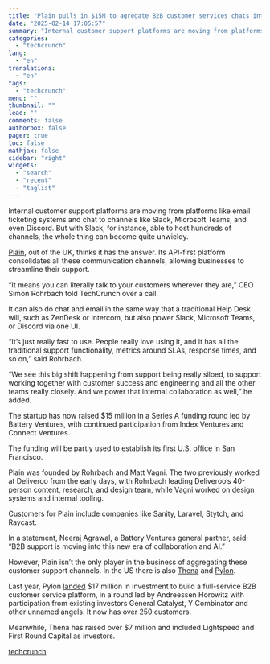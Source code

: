 ```yaml
---
title: "Plain pulls in $15M to agregate B2B customer services chats into one platform"
date: "2025-02-14 17:05:57"
summary: "Internal customer support platforms are moving from platforms like email ticketing systems and chat to channels like Slack, Microsoft Teams, and even Discord. But with Slack, for instance, able to host hundreds of channels, the whole thing can become quite unwieldy. Plain, out of the UK, thinks it has the..."
categories:
  - "techcrunch"
lang:
  - "en"
translations:
  - "en"
tags:
  - "techcrunch"
menu: ""
thumbnail: ""
lead: ""
comments: false
authorbox: false
pager: true
toc: false
mathjax: false
sidebar: "right"
widgets:
  - "search"
  - "recent"
  - "taglist"
---
```


Internal customer support platforms are moving from platforms like email ticketing systems and chat to channels like Slack, Microsoft Teams, and even Discord. But with Slack, for instance, able to host hundreds of channels, the whole thing can become quite unwieldy.

[Plain](https://www.plain.com/), out of the UK, thinks it has the answer. Its API-first platform consolidates all these communication channels, allowing businesses to streamline their support.

“It means you can literally talk to your customers wherever they are,” CEO Simon Rohrbach told TechCrunch over a call.

It can also do chat and email in the same way that a traditional Help Desk will, such as ZenDesk or Intercom, but also power Slack, Microsoft Teams, or Discord via one UI.

“It’s just really fast to use. People really love using it, and it has all the traditional support functionality, metrics around SLAs, response times, and so on,” said Rohrbach.

“We see this big shift happening from support being really siloed, to support working together with customer success and engineering and all the other teams really closely. And we power that internal collaboration as well,” he added.

The startup has now raised $15 million in a Series A funding round led by Battery Ventures, with continued participation from Index Ventures and Connect Ventures.

The funding will be partly used to establish its first U.S. office in San Francisco.

Plain was founded by Rohrbach and Matt Vagni. The two previously worked at Deliveroo from the early days, with Rohrbach leading Deliveroo’s 40-person content, research, and design team, while Vagni worked on design systems and internal tooling.

Customers for Plain include companies like Sanity, Laravel, Stytch, and Raycast.

In a statement, Neeraj Agrawal, a Battery Ventures general partner, said: “B2B support is moving into this new era of collaboration and AI.”

However, Plain isn’t the only player in the business of aggregating these customer support channels. In the US there is also [Thena](https://www.thena.ai/) and [Pylon](https://usepylon.com/).

Last year, Pylon [landed](https://techcrunch.com/2024/08/28/pylon-lands-17m-investment-to-build-a-full-service-b2b-customer-service-platform/) $17 million in investment to build a full-service B2B customer service platform, in a round led by Andreessen Horowitz with participation from existing investors General Catalyst, Y Combinator and other unnamed angels. It now has over 250 customers.

Meanwhile, Thena has raised over $7 million and included Lightspeed and First Round Capital as investors.

[techcrunch](https://techcrunch.com/2025/02/14/plain-pulls-in-15m-to-agregate-b2b-customer-services-chats-into-one-platform/)
